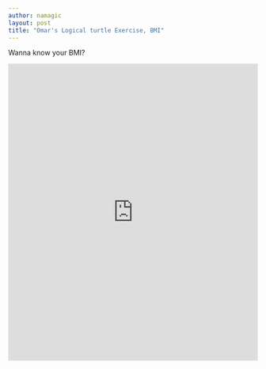 ```yaml
---
author: namagic
layout: post
title: "Omar's Logical turtle Exercise, BMI"
---
```


Wanna know your BMI?
<iframe src="https://trinket.io/embed/python/13171b71a2" width="100%" height="600" frameborder="0" marginwidth="0" marginheight="0" allowfullscreen></iframe>

